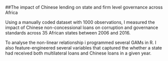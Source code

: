 ##The impact of Chinese lending on state and firm level governance across Africa

Using a manually coded dataset with 1000 observations, I measured the impact of Chinese non-concessional loans on corruption and governance standards across 35 African states between 2006 and 2016. 

To analyse the non-linear relationship i programmed several GAMs in R. I also feature-engineered several variables that captured the whether a state had received both multilateral loans and Chinese loans in a given year.
